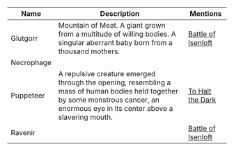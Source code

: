 <!-- ### NOTE: This file should not be edited by hand. Please edit the .csv file. -->
|   Name   |                                                                                    Description                                                                                   |                              Mentions                              |
|----------|----------------------------------------------------------------------------------------------------------------------------------------------------------------------------------|--------------------------------------------------------------------|
| Glutgorr |                            Mountain of Meat. A giant grown from a multitude of willing bodies. A singular aberrant baby born from a thousand mothers.                            |[Battle of Isenloft](../main-story/16-rosetta/battle-of-isenloft.md)|
|Necrophage|                                                                                                                                                                                  |                                                                    |
| Puppeteer|A repulsive creature emerged through the opening, resembling a mass of human bodies held together by some monstrous cancer, an enormous eye in its center above a slavering mouth.|  [To Halt the Dark](../main-story/16-rosetta/to-halt-the-dark.md)  |
|  Ravenir |                                                                                                                                                                                  |[Battle of Isenloft](../main-story/16-rosetta/battle-of-isenloft.md)|